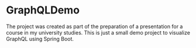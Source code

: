 # GraphQLDemo

The project was created as part of the preparation of a presentation for a course in my university studies.
This is just a small demo project to visualize GraphQL using Spring Boot.


